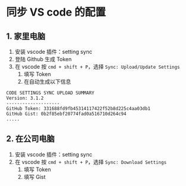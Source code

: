 # 同步 VS code 的配置

## 1. 家里电脑

1. 安装 vscode 插件：setting sync
2. 登陆 Github 生成 Token
3. 在 vscode 按 `cmd + shift + P`，选择 `Sync: Upload/Update Settings`
    1. 填写 Token
    2. 在自动生成以下信息

```text
CODE SETTINGS SYNC UPLOAD SUMMARY
Version: 3.1.2
--------------------
GitHub Token: 331688fd9fb45314117422f52b8d225c4aa03db1
GitHub Gist: 0b2f85ebf20774fad0a516710d264c94
.....
```

## 2. 在公司电脑

1. 安装 vscode 插件：setting sync
2. 在 vscode 按 `cmd + shift + P`，选择 `Sync: Download Settings`
    1. 填写 Token
    2. 填写 Gist